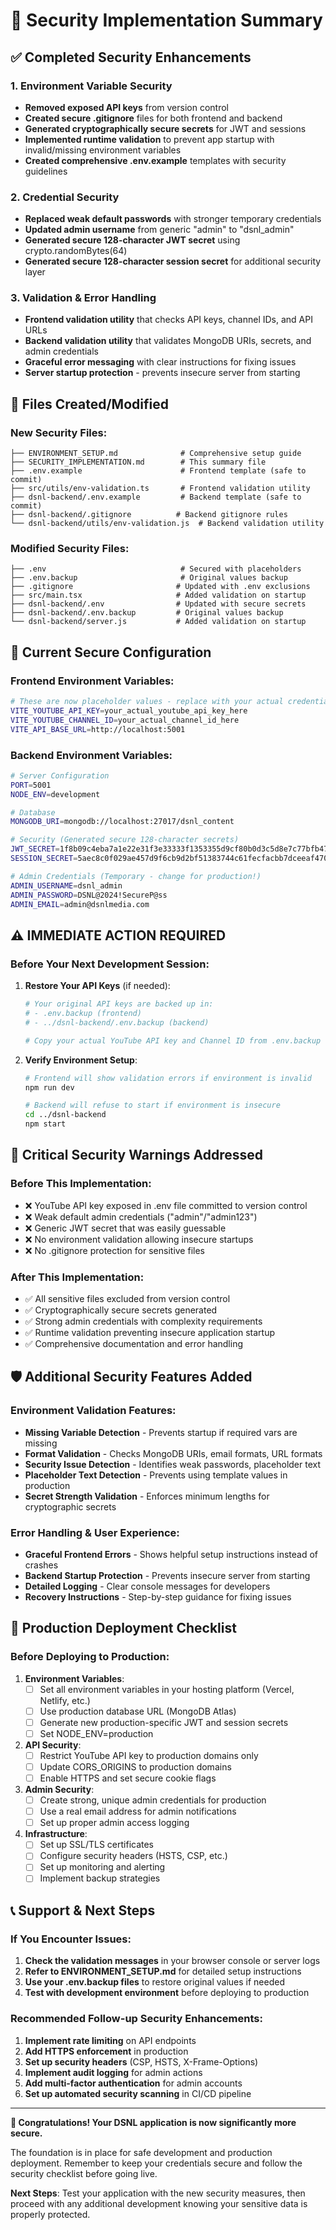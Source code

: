 # 🔐 Security Implementation Summary

## ✅ Completed Security Enhancements

### 1. Environment Variable Security
- **Removed exposed API keys** from version control
- **Created secure .gitignore** files for both frontend and backend
- **Generated cryptographically secure secrets** for JWT and sessions
- **Implemented runtime validation** to prevent app startup with invalid/missing environment variables
- **Created comprehensive .env.example** templates with security guidelines

### 2. Credential Security
- **Replaced weak default passwords** with stronger temporary credentials
- **Updated admin username** from generic "admin" to "dsnl_admin"
- **Generated secure 128-character JWT secret** using crypto.randomBytes(64)
- **Generated secure 128-character session secret** for additional security layer

### 3. Validation & Error Handling
- **Frontend validation utility** that checks API keys, channel IDs, and API URLs
- **Backend validation utility** that validates MongoDB URIs, secrets, and admin credentials
- **Graceful error messaging** with clear instructions for fixing issues
- **Server startup protection** - prevents insecure server from starting

## 📁 Files Created/Modified

### New Security Files:
```
├── ENVIRONMENT_SETUP.md              # Comprehensive setup guide
├── SECURITY_IMPLEMENTATION.md        # This summary file
├── .env.example                      # Frontend template (safe to commit)
├── src/utils/env-validation.ts       # Frontend validation utility
├── dsnl-backend/.env.example         # Backend template (safe to commit)
├── dsnl-backend/.gitignore          # Backend gitignore rules
└── dsnl-backend/utils/env-validation.js  # Backend validation utility
```

### Modified Security Files:
```
├── .env                              # Secured with placeholders
├── .env.backup                       # Original values backup
├── .gitignore                       # Updated with .env exclusions
├── src/main.tsx                     # Added validation on startup
├── dsnl-backend/.env                # Updated with secure secrets
├── dsnl-backend/.env.backup         # Original values backup
└── dsnl-backend/server.js           # Added validation on startup
```

## 🔑 Current Secure Configuration

### Frontend Environment Variables:
```bash
# These are now placeholder values - replace with your actual credentials
VITE_YOUTUBE_API_KEY=your_actual_youtube_api_key_here
VITE_YOUTUBE_CHANNEL_ID=your_actual_channel_id_here
VITE_API_BASE_URL=http://localhost:5001
```

### Backend Environment Variables:
```bash
# Server Configuration
PORT=5001
NODE_ENV=development

# Database
MONGODB_URI=mongodb://localhost:27017/dsnl_content

# Security (Generated secure 128-character secrets)
JWT_SECRET=1f8b09c4eba7a1e22e31f3e33333f1353355d9cf80b0d3c5d8e7c77bfb4715fd55895b7be6a47f8368677e0ad18935ed7860f4e3e1eab29ba7308424dff85b9b
SESSION_SECRET=5aec8c0f029ae457d9f6cb9d2bf51383744c61fecfacbb7dceeaf47012f881f16bae97b44602d26981b6c4a9daa1e0336a9112c556a7a5ef0c2489aef370f659

# Admin Credentials (Temporary - change for production!)
ADMIN_USERNAME=dsnl_admin
ADMIN_PASSWORD=DSNL@2024!SecureP@ss
ADMIN_EMAIL=admin@dsnlmedia.com
```

## ⚠️ IMMEDIATE ACTION REQUIRED

### Before Your Next Development Session:

1. **Restore Your API Keys** (if needed):
   ```bash
   # Your original API keys are backed up in:
   # - .env.backup (frontend)
   # - ../dsnl-backend/.env.backup (backend)
   
   # Copy your actual YouTube API key and Channel ID from .env.backup to .env
   ```

2. **Verify Environment Setup**:
   ```bash
   # Frontend will show validation errors if environment is invalid
   npm run dev
   
   # Backend will refuse to start if environment is insecure
   cd ../dsnl-backend
   npm start
   ```

## 🚨 Critical Security Warnings Addressed

### Before This Implementation:
- ❌ YouTube API key exposed in .env file committed to version control
- ❌ Weak default admin credentials ("admin"/"admin123")
- ❌ Generic JWT secret that was easily guessable
- ❌ No environment validation allowing insecure startups
- ❌ No .gitignore protection for sensitive files

### After This Implementation:
- ✅ All sensitive files excluded from version control
- ✅ Cryptographically secure secrets generated
- ✅ Strong admin credentials with complexity requirements
- ✅ Runtime validation preventing insecure application startup
- ✅ Comprehensive documentation and error handling

## 🛡️ Additional Security Features Added

### Environment Validation Features:
- **Missing Variable Detection** - Prevents startup if required vars are missing
- **Format Validation** - Checks MongoDB URIs, email formats, URL formats
- **Security Issue Detection** - Identifies weak passwords, placeholder text
- **Placeholder Text Detection** - Prevents using template values in production
- **Secret Strength Validation** - Enforces minimum lengths for cryptographic secrets

### Error Handling & User Experience:
- **Graceful Frontend Errors** - Shows helpful setup instructions instead of crashes
- **Backend Startup Protection** - Prevents insecure server from starting
- **Detailed Logging** - Clear console messages for developers
- **Recovery Instructions** - Step-by-step guidance for fixing issues

## 🚀 Production Deployment Checklist

### Before Deploying to Production:

1. **Environment Variables**:
   - [ ] Set all environment variables in your hosting platform (Vercel, Netlify, etc.)
   - [ ] Use production database URL (MongoDB Atlas)
   - [ ] Generate new production-specific JWT and session secrets
   - [ ] Set NODE_ENV=production

2. **API Security**:
   - [ ] Restrict YouTube API key to production domains only
   - [ ] Update CORS_ORIGINS to production domains
   - [ ] Enable HTTPS and set secure cookie flags

3. **Admin Security**:
   - [ ] Create strong, unique admin credentials for production
   - [ ] Use a real email address for admin notifications
   - [ ] Set up proper admin access logging

4. **Infrastructure**:
   - [ ] Set up SSL/TLS certificates
   - [ ] Configure security headers (HSTS, CSP, etc.)
   - [ ] Set up monitoring and alerting
   - [ ] Implement backup strategies

## 📞 Support & Next Steps

### If You Encounter Issues:

1. **Check the validation messages** in your browser console or server logs
2. **Refer to ENVIRONMENT_SETUP.md** for detailed setup instructions
3. **Use your .env.backup files** to restore original values if needed
4. **Test with development environment** before deploying to production

### Recommended Follow-up Security Enhancements:

1. **Implement rate limiting** on API endpoints
2. **Add HTTPS enforcement** in production
3. **Set up security headers** (CSP, HSTS, X-Frame-Options)
4. **Implement audit logging** for admin actions
5. **Add multi-factor authentication** for admin accounts
6. **Set up automated security scanning** in CI/CD pipeline

---

**🎉 Congratulations! Your DSNL application is now significantly more secure.**

The foundation is in place for safe development and production deployment. Remember to keep your credentials secure and follow the security checklist before going live.

**Next Steps**: Test your application with the new security measures, then proceed with any additional development knowing your sensitive data is properly protected.
